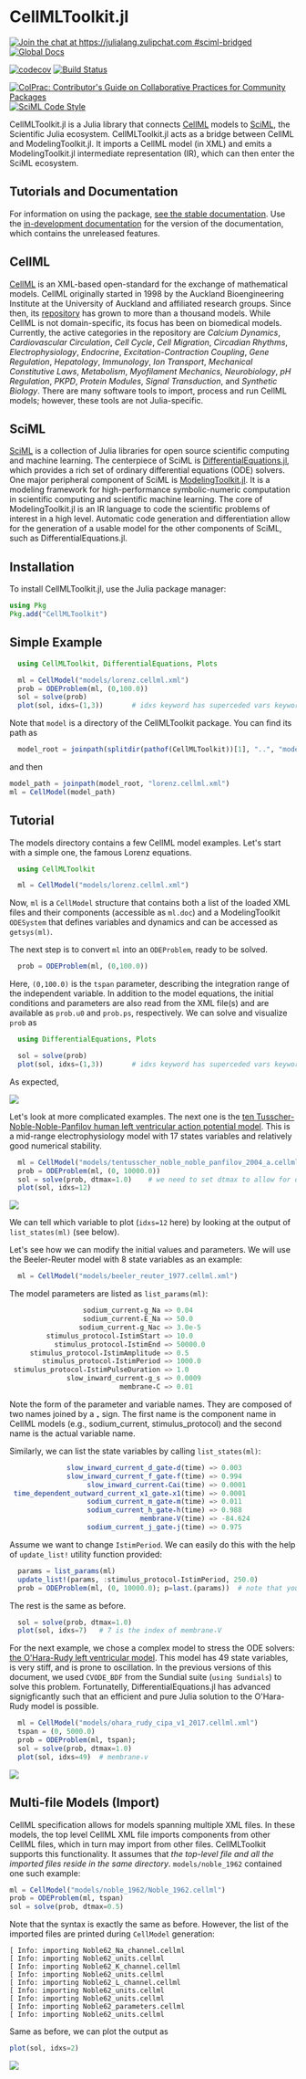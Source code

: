 # CellMLToolkit.jl

[![Join the chat at https://julialang.zulipchat.com #sciml-bridged](https://img.shields.io/static/v1?label=Zulip&message=chat&color=9558b2&labelColor=389826)](https://julialang.zulipchat.com/#narrow/stream/279055-sciml-bridged)
[![Global Docs](https://img.shields.io/badge/docs-SciML-blue.svg)](https://docs.sciml.ai/CellMLToolkit/stable/)

[![codecov](https://codecov.io/gh/SciML/CellMLToolkit.jl/branch/master/graph/badge.svg)](https://codecov.io/gh/SciML/CellMLToolkit.jl)
[![Build Status](https://github.com/SciML/CellMLToolkit.jl/workflows/CI/badge.svg)](https://github.com/SciML/CellMLToolkit.jl/actions?query=workflow%3ACI)

[![ColPrac: Contributor's Guide on Collaborative Practices for Community Packages](https://img.shields.io/badge/ColPrac-Contributor%27s%20Guide-blueviolet)](https://github.com/SciML/ColPrac)
[![SciML Code Style](https://img.shields.io/static/v1?label=code%20style&message=SciML&color=9558b2&labelColor=389826)](https://github.com/SciML/SciMLStyle)

CellMLToolkit.jl is a Julia library that connects [CellML](https://cellml.org/) models to [SciML](http://github.com/SciML/), the Scientific Julia ecosystem. CellMLToolkit.jl acts as a bridge between CellML and ModelingToolkit.jl. It imports a CellML model (in XML) and emits a ModelingToolkit.jl intermediate representation (IR), which can then enter the SciML ecosystem.

## Tutorials and Documentation

For information on using the package,
[see the stable documentation](https://docs.sciml.ai/CellMLToolkit/stable/). Use the
[in-development documentation](https://docs.sciml.ai/CellMLToolkit/dev/) for the version of
the documentation, which contains the unreleased features.

## CellML

[CellML](http://cellml.org) is an XML-based open-standard for the exchange of mathematical models. CellML originally started in 1998 by the Auckland Bioengineering Institute at the University of Auckland and affiliated research groups. Since then, its [repository](https://models.physiomeproject.org/welcome) has grown to more than a thousand models. While CellML is not domain-specific, its focus has been on biomedical models. Currently, the active categories in the repository are *Calcium Dynamics*, *Cardiovascular Circulation*, *Cell Cycle*, *Cell Migration*, *Circadian Rhythms*, *Electrophysiology*, *Endocrine*, *Excitation-Contraction Coupling*, *Gene Regulation*, *Hepatology*, *Immunology*, *Ion Transport*, *Mechanical Constitutive Laws*, *Metabolism*, *Myofilament Mechanics*, *Neurobiology*, *pH Regulation*, *PKPD*, *Protein Modules*, *Signal Transduction*, and *Synthetic Biology*. There are many software tools to import, process and run CellML models; however, these tools are not Julia-specific.

## SciML

[SciML](http://github.com/SciML) is a collection of Julia libraries for open source scientific computing and machine learning. The centerpiece of SciML is [DifferentialEquations.jl](https://github.com/SciML/DifferentialEquations.jl), which provides a rich set of ordinary differential equations (ODE) solvers. One major peripheral component of SciML is [ModelingToolkit.jl](https://github.com/SciML/ModelingToolkit.jl). It is a modeling framework for high-performance symbolic-numeric computation in scientific computing and scientific machine learning. The core of ModelingToolkit.jl is an IR language to code the scientific problems of interest in a high level. Automatic code generation and differentiation allow for the generation of a usable model for the other components of SciML, such as DifferentialEquations.jl.

## Installation

To install CellMLToolkit.jl, use the Julia package manager:

```julia
using Pkg
Pkg.add("CellMLToolkit")
```

## Simple Example

```Julia
  using CellMLToolkit, DifferentialEquations, Plots

  ml = CellModel("models/lorenz.cellml.xml")
  prob = ODEProblem(ml, (0,100.0))
  sol = solve(prob)
  plot(sol, idxs=(1,3))       # idxs keyword has superceded vars keyword
```

Note that `model` is a directory of the CellMLToolkit package. You can find its path as

```Julia
  model_root = joinpath(splitdir(pathof(CellMLToolkit))[1], "..", "models")
```

and then

```julia
model_path = joinpath(model_root, "lorenz.cellml.xml")
ml = CellModel(model_path)
```

## Tutorial

The models directory contains a few CellML model examples. Let's start with a simple one, the famous Lorenz equations.

```Julia
  using CellMLToolkit

  ml = CellModel("models/lorenz.cellml.xml")
```

Now, `ml` is a `CellModel` structure that contains both a list of the loaded XML files and their components (accessible as `ml.doc`) and a ModelingToolkit `ODESystem` that defines variables and dynamics and can be accessed as `getsys(ml)`.

The next step is to convert `ml` into an `ODEProblem`, ready to be solved.

```Julia
  prob = ODEProblem(ml, (0,100.0))
```

Here, `(0,100.0)` is the `tspan` parameter, describing the integration range of the independent variable.
In addition to the model equations, the initial conditions and parameters are also read from the XML file(s) and are available as `prob.u0` and `prob.ps`, respectively. We can solve and visualize `prob` as

```Julia
  using DifferentialEquations, Plots

  sol = solve(prob)
  plot(sol, idxs=(1,3))       # idxs keyword has superceded vars keyword
```

As expected,

![](figures/lorenz.png)

Let's look at more complicated examples. The next one is the [ten Tusscher-Noble-Noble-Panfilov human left ventricular action potential model](https://journals.physiology.org/doi/full/10.1152/ajpheart.00794.2003). This is a mid-range electrophysiology model with 17 states variables and relatively good numerical stability.

```Julia
  ml = CellModel("models/tentusscher_noble_noble_panfilov_2004_a.cellml.xml")
  prob = ODEProblem(ml, (0, 10000.0))
  sol = solve(prob, dtmax=1.0)    # we need to set dtmax to allow for on-time stimulation 
  plot(sol, idxs=12)
```

![](figures/ten.png)

We can tell which variable to plot (`idxs=12` here) by looking at the output of `list_states(ml)` (see below).

Let's see how we can modify the initial values and parameters. We will use the Beeler-Reuter model with 8 state variables as an example:

```Julia
  ml = CellModel("models/beeler_reuter_1977.cellml.xml")
```

The model parameters are listed as `list_params(ml)`:

```Julia
                  sodium_current₊g_Na => 0.04
                  sodium_current₊E_Na => 50.0
                 sodium_current₊g_Nac => 3.0e-5
         stimulus_protocol₊IstimStart => 10.0
           stimulus_protocol₊IstimEnd => 50000.0
     stimulus_protocol₊IstimAmplitude => 0.5
        stimulus_protocol₊IstimPeriod => 1000.0
 stimulus_protocol₊IstimPulseDuration => 1.0
              slow_inward_current₊g_s => 0.0009
                           membrane₊C => 0.01
```

Note the form of the parameter and variable names. They are composed of two names joined by a ₊ sign. The first name is the
component name in CellML models (e.g., sodium_current, stimulus_protocol) and the second name is the actual variable name.

Similarly, we can list the state variables by calling `list_states(ml)`:

```Julia
              slow_inward_current_d_gate₊d(time) => 0.003
              slow_inward_current_f_gate₊f(time) => 0.994
                   slow_inward_current₊Cai(time) => 0.0001
 time_dependent_outward_current_x1_gate₊x1(time) => 0.0001   
                   sodium_current_m_gate₊m(time) => 0.011
                   sodium_current_h_gate₊h(time) => 0.988
                                membrane₊V(time) => -84.624
                   sodium_current_j_gate₊j(time) => 0.975
```

Assume we want to change `IstimPeriod`. We can easily do this with the help of `update_list!` utility function provided:

```Julia
  params = list_params(ml)
  update_list!(params, :stimulus_protocol₊IstimPeriod, 250.0)
  prob = ODEProblem(ml, (0, 10000.0); p=last.(params))  # note that you need to pass last.(params) and not params itself to ODEProblem
```

The rest is the same as before.

```Julia
  sol = solve(prob, dtmax=1.0)
  plot(sol, idxs=7)   # 7 is the index of membrane₊V
```

For the next example, we chose a complex model to stress the ODE solvers: [the O'Hara-Rudy left ventricular model](https://journals.plos.org/ploscompbiol/article?id=10.1371/journal.pcbi.1002061). This model has 49 state variables, is very stiff, and is prone to oscillation. In the previous versions of this document, we used `CVODE_BDF` from the Sundial suite (`using Sundials`) to solve this problem. Fortunatelly, DifferentialEquations.jl has advanced signigficantly such that an efficient and pure Julia solution to the O'Hara-Rudy model is possible.

```Julia
  ml = CellModel("models/ohara_rudy_cipa_v1_2017.cellml.xml")
  tspan = (0, 5000.0)
  prob = ODEProblem(ml, tspan);
  sol = solve(prob, dtmax=1.0)
  plot(sol, idxs=49)  # membrane₊v
```

![](figures/ohara_rudy.png)

## Multi-file Models (Import)

CellML specification allows for models spanning multiple XML files. In these models, the top level CellML XML file imports components from other CellML files, which in turn may import from other files. CellMLToolkit supports this functionality. It assumes that *the top-level file and all the imported files reside in the same directory*. `models/noble_1962` contained one such example:

```julia
ml = CellModel("models/noble_1962/Noble_1962.cellml")
prob = ODEProblem(ml, tspan)
sol = solve(prob, dtmax=0.5)
```

Note that the syntax is exactly the same as before. However, the list of the imported files are printed during `CellModel` generation:

```
[ Info: importing Noble62_Na_channel.cellml
[ Info: importing Noble62_units.cellml
[ Info: importing Noble62_K_channel.cellml
[ Info: importing Noble62_units.cellml
[ Info: importing Noble62_L_channel.cellml
[ Info: importing Noble62_units.cellml
[ Info: importing Noble62_units.cellml
[ Info: importing Noble62_parameters.cellml
[ Info: importing Noble62_units.cellml
```

Same as before, we can plot the output as

```julia
plot(sol, idxs=2)
```

![](figures/noble_1962.png)
